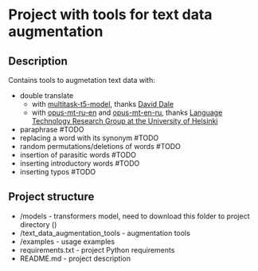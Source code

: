 # Project with tools for text data augmentation

## Description
Contains tools to augmetation text data with:
- double translate
  - with [multitask-t5-model](https://huggingface.co/cointegrated/rut5-base-multitask?text=fill+%7C+%D0%9F%D0%BE%D1%87%D0%B5%D0%BC%D1%83+%D0%BE%D0%BD%D0%B8+%D0%BD%D0%B5+___+%D0%BD%D0%B0+%D0%BC%D0%B5%D0%BD%D1%8F%3F), thanks [David Dale](https://huggingface.co/cointegrated)
  - with [opus-mt-ru-en](https://huggingface.co/Helsinki-NLP/opus-mt-ru-en?text=%D0%9C%D0%B5%D0%BD%D1%8F+%D0%B7%D0%BE%D0%B2%D1%83%D1%82+%D0%92%D0%BE%D0%BB%D1%8C%D1%84%D0%B3%D0%B0%D0%BD%D0%B3+%D0%B8+%D1%8F+%D0%B6%D0%B8%D0%B2%D1%83+%D0%B2+%D0%91%D0%B5%D1%80%D0%BB%D0%B8%D0%BD%D0%B5) and [opus-mt-en-ru](https://huggingface.co/Helsinki-NLP/opus-mt-en-ru?text=My+name+is+Wolfgang+and+I+live+in+Berlin), thanks [Language Technology Research Group at the University of Helsinki
](https://huggingface.co/Helsinki-NLP)
- paraphrase #TODO
- replacing a word with its synonym #TODO
- random permutations/deletions of words #TODO
- insertion of parasitic words #TODO
- inserting introductory words #TODO
- inserting typos #TODO

## Project structure
- /models - transformers model, need to download this folder to project directory () 
- /text_data_augmentation_tools - augmentation tools
- /examples - usage examples
- requirements.txt - project Python requirements
- README.md - project description